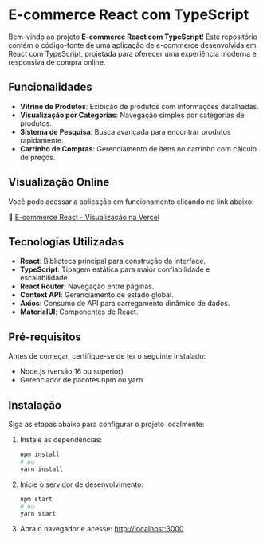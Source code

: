 # E-commerce React com TypeScript

Bem-vindo ao projeto **E-commerce React com TypeScript**! Este repositório contém o código-fonte de uma aplicação de e-commerce desenvolvida em React com TypeScript, projetada para oferecer uma experiência moderna e responsiva de compra online.

## Funcionalidades

- **Vitrine de Produtos**: Exibição de produtos com informações detalhadas.
- **Visualização por Categorias**: Navegação simples por categorias de produtos.
- **Sistema de Pesquisa**: Busca avançada para encontrar produtos rapidamente.
- **Carrinho de Compras**: Gerenciamento de itens no carrinho com cálculo de preços.

## Visualização Online

Você pode acessar a aplicação em funcionamento clicando no link abaixo:

🔗 [E-commerce React - Visualização na Vercel](https://ecommerce-zeta-nine-26.vercel.app/)

## Tecnologias Utilizadas

- **React**: Biblioteca principal para construção da interface.
- **TypeScript**: Tipagem estática para maior confiabilidade e escalabilidade.
- **React Router**: Navegação entre páginas.
- **Context API**: Gerenciamento de estado global.
- **Axios**: Consumo de API para carregamento dinâmico de dados.
- **MaterialUI**: Componentes de React.

## Pré-requisitos

Antes de começar, certifique-se de ter o seguinte instalado:

- Node.js (versão 16 ou superior)
- Gerenciador de pacotes npm ou yarn

## Instalação

Siga as etapas abaixo para configurar o projeto localmente:

1. Instale as dependências:
   ```bash
   npm install
   # ou
   yarn install
   ```

2. Inicie o servidor de desenvolvimento:
   ```bash
   npm start
   # ou
   yarn start
   ```

3. Abra o navegador e acesse: [http://localhost:3000](http://localhost:3000)
